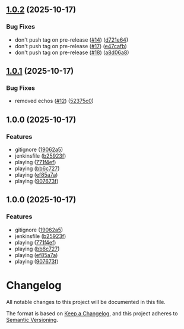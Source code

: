 ## [1.0.2](https://github.com/[secure]/automated-release-demo/compare/v1.0.1...v1.0.2) (2025-10-17)

### Bug Fixes

* don't push tag on pre-release ([#14](https://github.com/[secure]/automated-release-demo/issues/14)) ([d721e64](https://github.com/[secure]/automated-release-demo/commit/d721e642293c406e004f10216c09beabbcf5973d))
* don't push tag on pre-release ([#17](https://github.com/[secure]/automated-release-demo/issues/17)) ([e47cafb](https://github.com/[secure]/automated-release-demo/commit/e47cafb2e7fe597d5efa56a96c908bf7781ffbd3))
* don't push tag on pre-release ([#18](https://github.com/[secure]/automated-release-demo/issues/18)) ([a8d06a8](https://github.com/[secure]/automated-release-demo/commit/a8d06a8edd55eacb328311fc537ee51743013cb1))

## [1.0.1](https://github.com/[secure]/automated-release-demo/compare/v1.0.0...v1.0.1) (2025-10-17)

### Bug Fixes

* removed echos ([#12](https://github.com/[secure]/automated-release-demo/issues/12)) ([52375c0](https://github.com/[secure]/automated-release-demo/commit/52375c00b6b4200fd61837cd15c2ca58399e84da))

## 1.0.0 (2025-10-17)

### Features

* gitignore ([19062a5](https://github.com/[secure]/automated-release-demo/commit/19062a5e6987f6ef0061a90fa21e8cae5bb253d1))
* jenkinsfile ([b25923f](https://github.com/[secure]/automated-release-demo/commit/b25923f77644b6dfa51721a1f2bfd9678859d43f))
* playing ([771f4ef](https://github.com/[secure]/automated-release-demo/commit/771f4ef2f8bea3a64b0dc78e9fc414639850e0f7))
* playing ([bb6c727](https://github.com/[secure]/automated-release-demo/commit/bb6c727bb2959f9b19ba8a3a17d1190343ed71ae))
* playing ([ef85a7a](https://github.com/[secure]/automated-release-demo/commit/ef85a7af09d3119f825f038ede5dc2450a38febc))
* playing ([907673f](https://github.com/[secure]/automated-release-demo/commit/907673f8b0d66e273434a806fc1d8cfb718f4cbb))

## 1.0.0 (2025-10-17)

### Features

* gitignore ([19062a5](https://github.com/[secure]/automated-release-demo/commit/19062a5e6987f6ef0061a90fa21e8cae5bb253d1))
* jenkinsfile ([b25923f](https://github.com/[secure]/automated-release-demo/commit/b25923f77644b6dfa51721a1f2bfd9678859d43f))
* playing ([771f4ef](https://github.com/[secure]/automated-release-demo/commit/771f4ef2f8bea3a64b0dc78e9fc414639850e0f7))
* playing ([bb6c727](https://github.com/[secure]/automated-release-demo/commit/bb6c727bb2959f9b19ba8a3a17d1190343ed71ae))
* playing ([ef85a7a](https://github.com/[secure]/automated-release-demo/commit/ef85a7af09d3119f825f038ede5dc2450a38febc))
* playing ([907673f](https://github.com/[secure]/automated-release-demo/commit/907673f8b0d66e273434a806fc1d8cfb718f4cbb))

# Changelog

All notable changes to this project will be documented in this file.

The format is based on [Keep a Changelog](https://keepachangelog.com/en/1.0.0/),
and this project adheres to [Semantic Versioning](https://semver.org/spec/v2.0.0.html).
